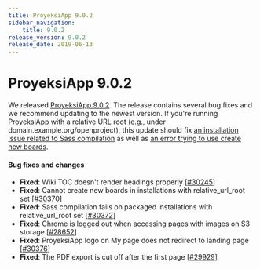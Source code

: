 ```yaml
---
title: ProyeksiApp 9.0.2
sidebar_navigation:
    title: 9.0.2
release_version: 9.0.2
release_date: 2019-06-13
---
```


# ProyeksiApp 9.0.2

We released [ProyeksiApp 9.0.2](https://community.openproject.com/versions/1359).
The release contains several bug fixes and we recommend updating to the newest version. If you're running ProyeksiApp with a relative URL root (e.g., under domain.example.org/openproject), this update should fix [an installation issue related to Sass compilation](https://community.openproject.com/wp/30372) as well as [an error trying to use create new boards](https://community.openproject.com/wp/30370).



#### Bug fixes and changes

- **Fixed**: Wiki TOC doesn't render headings properly [[#30245](https://community.openproject.com/wp/30245)]
- **Fixed**: Cannot create new boards in installations with relative_url_root set [[#30370](https://community.openproject.com/wp/30370)]
- **Fixed**: Sass compilation fails on packaged installations with relative_url_root set [[#30372](https://community.openproject.com/wp/30372)]
- **Fixed**: Chrome is logged out when accessing pages with images on S3 storage [[#28652](https://community.openproject.com/wp/28652)]
- **Fixed**: ProyeksiApp logo on My page does not redirect to landing page [[#30376](https://community.openproject.com/wp/30376)]
- **Fixed**: The PDF export is cut off after the first page [[#29929](https://community.openproject.com/wp/29929)]

